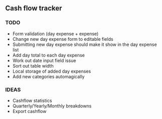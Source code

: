 ## Cash flow tracker

### TODO
* Form validation (day expense + expense)
* Change new day expense form to editable fields
* Submitting new day expense should make it show in the day expense list
* Add day total to each day expense
* Work out date input field issue
* Sort out table width
* Local storage of added day expenses
* Add new categories automagically

### IDEAS
* Cashflow statistics
* Quarterly/Yearly/Monthly breakdowns
* Export cashflow
